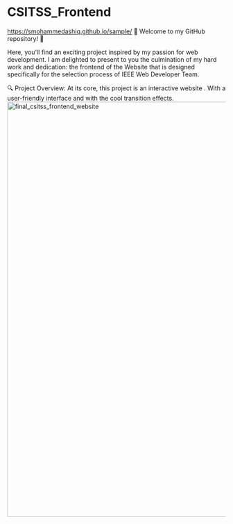 # CSITSS_Frontend

https://smohammedashiq.github.io/sample/
🚀 Welcome to my GitHub repository! 🚀

Here, you'll find an exciting project inspired by my passion for web development. I am delighted to present to you the culmination of my hard work and dedication: the frontend of the Website that is designed  specifically for the selection process of IEEE Web Developer Team.

🔍 Project Overview:
At its core, this project is an interactive website . With a user-friendly interface and with the cool transition effects.
<img width="957" alt="final_csitss_frontend_website" src="https://github.com/SMOHAMMEDASHIQ/CSITSS_Frontend/assets/105161538/b0a0a4bf-c6f8-429c-b546-e64bbfe2c930">










